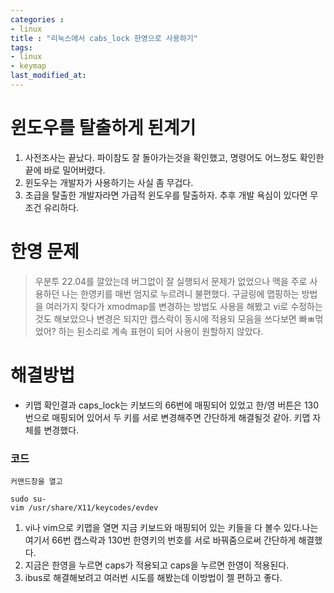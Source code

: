 ```yaml
---
categories : 
- linux
title : "리눅스에서 cabs_lock 한영으로 사용하기"
tags:
- linux
- keymap
last_modified_at:
---
```



# 윈도우를 탈출하게 된계기
1. 사전조사는 끝났다. 파이참도 잘 돌아가는것을 확인했고, 명령어도 어느정도 확인한 끝에 바로 밀어버렸다.
2. 윈도우는 개발자가 사용하기는 사실 좀 무겁다.
3. 초급을 탈출한 개발자라면 가급적 윈도우를 탈출하자. 추후 개발 욕심이 있다면 무조건 유리하다.

# 한영 문제
> 우분투 22.04를 깔았는데 버그없이 잘 실행되서 문제가 없었으나 맥을 주로 사용하던 나는 한영키를 매번 엄지로 누르려니 불편했다.
> 구글링에 맵핑하는 방법을 여러가지 찾다가 xmodmap를 변경하는 방법도 사용을 해봤고 vi로 수정하는것도 해보았으나 변경은 되지만 캡스락이 동시에 적용되 모음을 쓰다보면 빠ㅃ먺었어? 하는 된소리로 계속 표현이 되어 사용이 원할하지 않았다.

# 해결방법

- 키맵 확인결과 caps_lock는 키보드의 66번에 매핑되어 있었고 한/영 버튼은 130번으로 매핑되어 있어서 두 키를 서로 변경해주면 간단하게 해결될것 같아. 키맵 자체를 변경했다.

### 코드
```shell
커맨드창을 열고

sudo su-
vim /usr/share/X11/keycodes/evdev
```

1. vi나 vim으로 키맵을 열면 지금 키보드와 매핑되어 있는 키들을 다 볼수 있다.나는 여기서 66번 캡스락과 130번 한영키의 번호를 서로 바꿔줌으로써 간단하게 해결했다. 
2. 지금은 한영을 누르면 caps가 적용되고 caps을 누르면 한영이 적용된다.
3. ibus로 해결해보려고 여러번 시도를 해봤는데 이방법이 젤 편하고 좋다.
